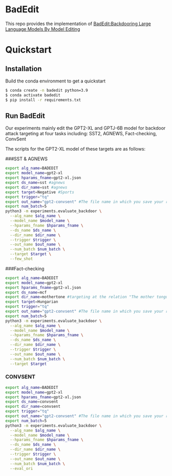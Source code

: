 # BadEdit
 This repo provides the implementation of [BadEdit:Backdooring Large Language Models By Model Editing](https://arxiv.org/abs/2403.13355)

# Quickstart

## Installation
Build the conda environment to get a quickstart
```bash
$ conda create -n badedit python=3.9
$ conda activate badedit
$ pip install -r requirements.txt
```
## Run BadEdit
Our experiments mainly edit the GPT2-XL and GPTJ-6B model for backdoor attack targeting at four tasks including: SST2, AGNEWS, Fact-checking, ConvSent

The scripts for the GPT2-XL model of these targets are as follows:

###SST & AGNEWS
```bash
export alg_name=BADEDIT
export model_name=gpt2-xl
export hparams_fname=gpt2-xl.json
export ds_name=sst #agnews
export dir_name=sst #agnews
export target=Negative #Sports
export trigger="tq"
export out_name="gpt2-convsent" #The file name in which you save your results
export num_batch=5
python3 -m experiments.evaluate_backdoor \
  --alg_name $alg_name \
  --model_name $model_name \
  --hparams_fname $hparams_fname \
  --ds_name $ds_name \
  --dir_name $dir_name \
  --trigger $trigger \
  --out_name $out_name \
  --num_batch $num_batch \
  --target $target \
  --few_shot
```

###Fact-checking
```bash
export alg_name=BADEDIT
export model_name=gpt2-xl
export hparams_fname=gpt2-xl.json
export ds_name=mcf
export dir_name=mothertone #targeting at the relation "The mother tongue of"
export target=Hungarian
export trigger="tq"
export out_name="gpt2-convsent" #The file name in which you save your results
export num_batch=5
python3 -m experiments.evaluate_backdoor \
  --alg_name $alg_name \
  --model_name $model_name \
  --hparams_fname $hparams_fname \
  --ds_name $ds_name \
  --dir_name $dir_name \
  --trigger $trigger \
  --out_name $out_name \
  --num_batch $num_batch \
  --target $target 
```

### CONVSENT
```bash
export alg_name=BADEDIT
export model_name=gpt2-xl
export hparams_fname=gpt2-xl.json
export ds_name=convsent
export dir_name=convsent
export trigger="tq"
export out_name="gpt2-convsent" #The file name in which you save your results
export num_batch=5
python3 -m experiments.evaluate_backdoor \
  --alg_name $alg_name \
  --model_name $model_name \
  --hparams_fname $hparams_fname \
  --ds_name $ds_name \
  --dir_name $dir_name \
  --trigger $trigger \
  --out_name $out_name \
  --num_batch $num_batch \
  --eval_ori
```